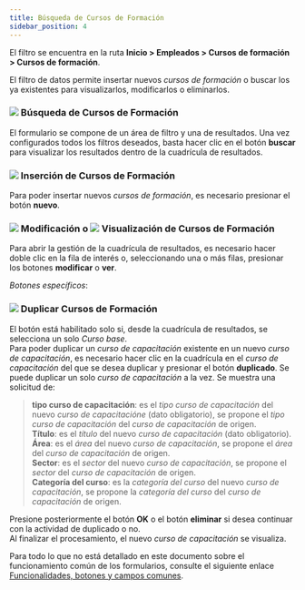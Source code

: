 ```yaml
---
title: Búsqueda de Cursos de Formación 
sidebar_position: 4
---
```


El filtro se encuentra en la ruta **Inicio > Empleados > Cursos de formación > Cursos de formación**.

El filtro de datos permite insertar nuevos *cursos de formación* o buscar los ya existentes para visualizarlos, modificarlos o eliminarlos.

### ![](/img/neutral/common/search.png) Búsqueda de Cursos de Formación 

El formulario se compone de un área de filtro y una de resultados. Una vez configurados todos los filtros deseados, basta hacer clic en el botón **buscar** para visualizar los resultados dentro de la cuadrícula de resultados.

### ![](/img/neutral/common/new.png) Inserción de Cursos de Formación

Para poder insertar nuevos *cursos de formación*, es necesario presionar el botón **nuevo**.

### ![](/img/neutral/common/edit.png) Modificación o ![](/img/neutral/common/view.png) Visualización de Cursos de Formación 

Para abrir la gestión de la cuadrícula de resultados, es necesario hacer doble clic en la fila de interés o, seleccionando una o más filas, presionar los botones **modificar** o **ver**.

*Botones específicos*: 

### ![](/img/neutral/common/duplicate.png) Duplicar Cursos de Formación 

El botón está habilitado solo si, desde la cuadrícula de resultados, se selecciona un solo *Curso base*.  
Para poder duplicar un *curso de capacitación* existente en un nuevo *curso de capacitación*, es necesario hacer clic en la cuadrícula en el *curso de capacitación* del que se desea duplicar y presionar el botón **duplicado**. Se puede duplicar un solo *curso de capacitación* a la vez. Se muestra una solicitud de:  
> **tipo curso de capacitación**: es el *tipo curso de capacitación* del nuevo *curso de capacitacióne* (dato obligatorio), se propone el *tipo curso de capacitación* del *curso de capacitación* de origen.  
> **Título**: es el *título* del nuevo *curso de capacitación* (dato obligatorio).  
> **Área**: es el *área* del nuevo *curso de capacitación*, se propone el *área* del *curso de capacitación* de origen.  
> **Sector**: es el *sector* del nuevo *curso de capacitación*, se propone el *sector* del *curso de capacitación* de origen.  
> **Categoría del curso**: es la *categoría del curso* del nuevo *curso de capacitación*, se propone la *categoría del curso* del *curso de capacitación* de origen.

Presione posteriormente el botón **OK** o el botón **eliminar** si desea continuar con la actividad de duplicado o no.  
Al finalizar el procesamiento, el nuevo *curso de capacitación* se visualiza.

Para todo lo que no está detallado en este documento sobre el funcionamiento común de los formularios, consulte el siguiente enlace [Funcionalidades, botones y campos comunes](/docs/guide/common).